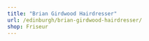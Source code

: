 ```yaml
---
title: "Brian Girdwood Hairdresser"
url: /edinburgh/brian-girdwood-hairdresser/
shop: Friseur
---
```

